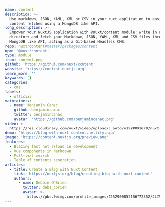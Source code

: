 ```yaml
---
name: content
description: >-
  Use markdown, JSON, YAML, XML or CSV in your nuxt application to easily write
  content fetched using a MongoDB like API.
long_description: >-
  Empower your NuxtJS application with @nuxt/content module: write in a content/
  directory and fetch your Markdown, JSON, YAML, XML and CSV files through a
  MongoDB like API, acting as a Git-based Headless CMS.
repo: nuxt/content#master/packages/content
npm: '@nuxt/content'
type: module
icon: content.png
github: 'https://github.com/nuxt/content'
website: 'https://content.nuxtjs.org'
learn_more: ''
keywords: []
categories:
  - cms
labels:
  - official
maintainers:
  - name: Benjamin Canac
    github: benjamincanac
    twitter: benjamincanac
    avatar: 'https://github.com/benjamincanac.png'
video: >-
  https://res.cloudinary.com/nuxt/video/upload/q_auto/v1588091670/nuxt-content_wxnjje.webm
demo: 'https://blog-with-nuxt-content.netlify.app/'
image: 'https://content.nuxtjs.org/preview.png'
features:
  - Blazing fast hot reload in development
  - Vue components in Markdown
  - Full-text search
  - Table of contents generation
articles:
  - title: Create a Blog with Nuxt Content
    link: 'https://nuxtjs.org/blog/creating-blog-with-nuxt-content'
    authors:
      - name: Debbie O'Brien
        twitter: debs_obrien
        avatar: >-
          https://pbs.twimg.com/profile_images/1252900852156772352/JLIVJ-TC_400x400.jpg
---
```

